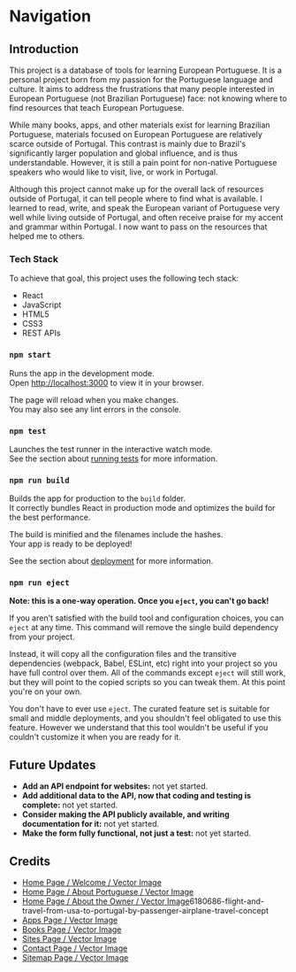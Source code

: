 # Navigation


## Introduction

This project is a database of tools for learning European Portuguese. It is a personal project born 
from my passion for the Portuguese language and culture. It aims to address the frustrations that many 
people interested in European Portuguese (not Brazilian Portuguese) face: not knowing where to find 
resources that teach European Portuguese. 

While many books, apps, and other materials exist for learning 
Brazilian Portuguese, materials focused on European Portuguese are relatively scarce outside of Portugal. 
This contrast is mainly due to Brazil's significantly larger population and global influence, and is thus 
understandable. However, it is still a pain point for non-native Portuguese speakers who would like to 
visit, live, or work in Portugal.

Although this project cannot make up for the overall lack of resources outside of Portugal, it 
can tell people where to find what is available. I learned to read, write, and speak the 
European variant of Portuguese very well while living outside of Portugal, and often receive 
praise for my accent and grammar within Portugal. I now want to pass on the resources that helped me 
to others.

### Tech Stack

To achieve that goal, this project uses the following tech stack:
* React
* JavaScript
* HTML5
* CSS3
* REST APIs

### `npm start`

Runs the app in the development mode.\
Open [http://localhost:3000](http://localhost:3000) to view it in your browser.

The page will reload when you make changes.\
You may also see any lint errors in the console.

### `npm test`

Launches the test runner in the interactive watch mode.\
See the section about [running tests](https://facebook.github.io/create-react-app/docs/running-tests) for more information.

### `npm run build`

Builds the app for production to the `build` folder.\
It correctly bundles React in production mode and optimizes the build for the best performance.

The build is minified and the filenames include the hashes.\
Your app is ready to be deployed!

See the section about [deployment](https://facebook.github.io/create-react-app/docs/deployment) for more information.

### `npm run eject`

**Note: this is a one-way operation. Once you `eject`, you can't go back!**

If you aren't satisfied with the build tool and configuration choices, you can `eject` at any time. This command will remove the single build dependency from your project.

Instead, it will copy all the configuration files and the transitive dependencies (webpack, Babel, ESLint, etc) right into your project so you have full control over them. All of the commands except `eject` will still work, but they will point to the copied scripts so you can tweak them. At this point you're on your own.

You don't have to ever use `eject`. The curated feature set is suitable for small and middle deployments, and you shouldn't feel obligated to use this feature. However we understand that this tool wouldn't be useful if you couldn't customize it when you are ready for it.

## Future Updates

* **Add an API endpoint for websites:** not yet started.
* **Add additional data to the API, now that coding and testing is complete:** not yet started.
* **Consider making the API publicly available, and writing documentation for it:** not yet started.
* **Make the form fully functional, not just a test:** not yet started.

## Credits

* [Home Page / Welcome / Vector Image](https://www.vecteezy.com/vector-art/154071-portugal-map-layout-free-vector)
* [Home Page / About Portuguese / Vector Image](https://www.freepik.com/free-vector/learning-portuguese-concept-illustration_42111444.htm#page=10&query=portuguese&position=18&from_view=search&track=sph)
* [Home Page / About the Owner / Vector Image](https://www.vecteezy.com/vector-art/)6180686-flight-and-travel-from-usa-to-portugal-by-passenger-airplane-travel-concept
* [Apps Page / Vector Image](https://www.vecteezy.com/vector-art/1925914-online-library-concept)
* [Books Page / Vector Image](https://www.vecteezy.com/vector-art/1991521-reading-book-concept-man-reading-book-on-stack-of-books-online-books-library-exam-preparation-home-schooling-distance-education-can-be-used-for-landing-pages-web-banners-templates-backgrounds)
* [Sites Page / Vector Image](https://www.vecteezy.com/vector-art/1925918-e-learning-concept)
* [Contact Page / Vector Image](https://www.vecteezy.com/vector-art/1991569-teamwork-business-solution-with-characters-collect-light-bulb-puzzle-pieces-teamwork-problem-solving-share-ideas-creative-idea-graphic-design-for-landing-page-web-mobile-apps-banner-template)
* [Sitemap Page / Vector Image](https://www.vecteezy.com/vector-art/1991566-global-online-education-concept-e-learning-tools-distance-education-internet-learning-can-be-used-for-landing-pages-web-user-interface-banners-templates-backgrounds-flayer)